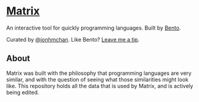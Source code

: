 # [Matrix](http://bentobox.io/matrix)
An interactive tool for quickly programming languages. Built by [Bento](http://bentobox.io/).

Curated by [@jonhmchan](http://twitter.com/jonhmchan). Like Bento? [Leave me a tip](http://gittip.com/jonhmchan).

## About
Matrix was built with the philosophy that programming languages are very similar, and with the question of seeing what those similarities might look like. This repository holds all the data that is used by Matrix, and is actively being edited.

